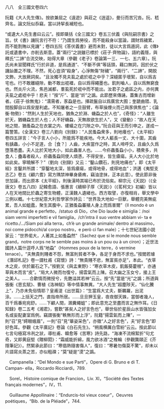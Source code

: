 八八　全三國文卷四六

阮籍《大人先生傳》。按欲兼屈之《遠遊》與莊之《逍遥》，曼衍而苦冗沓。阮、嵇齊名，論文阮似忝竊，當以詩挈長補短也。

“或遺大人先生書曰云云”。按即檃括《全三國文》卷五三伏義《與阮嗣宗書》之旨。伏《書》譏阮言行不符：“乃謂生爲勞役，而不能殺身以當論，謂財爲穢累，而不能割賄以見譏”；卷四五阮《答伏義書》避而未對，徒以大言爲遁詞，此《傳》託或遺書中，亦削去斯意。蓋“兩行”之説雖已標於《莊子·齊物論》，語約義隱，與釋氏“二諦”合流交映，始得大章（參觀《老子》卷論第一三、一七、五六章）。阮氏尚未習聞釋氏“行於非道，是爲通道”、“不斷不俱”等話頭，藉口無詞，因於伏之譏訕置之不理。不然，死心豈須“殺身”，心淨無傷“財穢”，“兩行”、“二諦”，開脱文飾，大放厥詞矣。“且汝獨不見夫虱之處於裩之中乎？深縫匿乎壞絮，自以爲吉宅也。行不敢離縫隙，動不敢出裩襠，自以爲得繩墨也。飢則嚙人，自以爲無窮食也。然炎斤火流，焦邑滅都，羣虱死於裩中而不能出。汝君子之處區之内，亦何異夫虱之處裩中乎！悲夫！”按“斤”、當是“炘”之譌。此節歷來傳誦，蓋集古而增新者。《莊子·徐無鬼》：“濡需者，豕蝨是也。擇疏鬣自以爲廣宫大囿；奎蹏曲隈、乳間股脚自以爲安屋利處。不知屠者之一旦鼓臂，布草操煙火而己與豕俱焦也”；《論衡·物勢》：“然則人生於天地也，猶魚之於淵、蟣蝨之於人也”，《奇怪》：“人雖生於天，猶蟣蝨生於人也；人不好蟣蝨，天無故欲生於人”，又《變動》：“故人在天地之間，猶蚤蝨之在衣裳之内、螻蟻之在穴隙之中。”阮合莊與王而引申之，遂成一篇警策。《全漢文》卷三八劉向《别録》：“人民蚤蝨衆多，則地癢也”，《太平經》卷四五詳言：“今子言人小小，所能爲不能疾地。今大人軀長一丈、大十圍，其齒有龋蟲，小小不足道，合［食？］人齒，大疾當作之時，其人啼呼交，且齒久久爲墮落悉盡。夫人比於天地大小，如此蟲害人也。……今疥蟲蚤蝨小小，積衆多，共食人；蠱毒者殺人，疥蟲蚤蝨同使人煩懣，不得安坐，皆生瘡瘍。夫人大小比於地如此矣。寧曉解不？”（劉向《别録》又云：“鑿山鑽石，則見地痛也”，即《太平經》言鑿井所謂：“穿鑿地太深，皆爲瘡瘍，或得地骨，或得地血”；洪邁《夷堅支志乙》卷五《顧六耆》寫方隅禁神畢身瘡痏，竊油塗抹，正本此意）。使此節非後世加誣，而出原本《太平經》，則後漢時其喻已布於流俗矣。柳宗元《天説》（《全唐文》卷五八四）記韓愈語、張惠言《續柳子厚〈天説〉》（《茗柯文》初編）皆以人在天地間比於蟲之寄生物體，正漢魏人遺緒也。西方取譬，亦復相肖，舉文學中三例以概。十七世紀意大利哲學家作詩云：“世界及大地如一巨獸，舉體完美無疵累，吾人如蛆蠹，聚生其腹中，正猶蚤蝨蕃殖人身上而爲害爾”（Il mondo è un animal grande e perfetto，/statuo di Dio，che Dio laude e simiglia：/noi siam vermi imperfetti e vil famiglia，/ch’intra il suo ventre abbiam vi-
ta e ricetto./.../Siam poi alla terra，ch’è un grande animale/
dentro al massimo，noi come pidocchi/al corpo nostro，e però ci fan male）；十七世紀法國小説家云：“世界偌大，人著其上如蚤蝨然”（Sachez que si le monde nous semble grand，notre corps ne le semble pas moins à un pou ou à un ciron）；近世法國詩人篇什逕呼人爲“地蝨”（Hommes poux de la terre，ô vermine tenace）。“夫無貴則賤者不怨，無富則貧者不争，各足于身而不求也。”按閻若璩《潛邱札記》卷一謂杜甫《寫懷》詩：“無貴賤不悲，無富貧亦足”，本此。“衣草木之皮，伏於巖石之下。”按劉叉《與孟東野》：“寒衣草木皮，飢飯葵藿根”，亦通草與木而言“皮”。“局大人微而勿復兮，揚雲氣而上陳。召大幽之玉女兮，接上王之美人。……合歡情而微授兮，先艷溢其若神”云云。按“先”當是“光”之譌；所道與張衡《思玄賦》、曹植《洛神賦》等中情事無異。“大人先生”超塵陟天，“仙化騰上”，乃亦未免俗情耶？皇甫湜《出世篇》：“生當爲大丈夫，斷羈羅，出泥涂。……上括天之門，直指帝所居。……旦旦狎玉皇，夜夜御天姝，當御者幾人，百千爲番宛宛舒。……下顧人間，溷糞蠅蛆”；即此意充之至盡而言之無怍耳。《日知録》卷二五考《湘君》，嘗歎“甚矣人之好言色也”，舉世俗於星辰山水皆强加女名或妄配妻室爲例。竊謂張衡“軼無形而上浮”，阮籍“揚雲氣而上陳”，一則“召”見“嫮眼蛾眉”，一則“召”見“華姿采色”，亦徵“人之好言色”，夫“好言色”即好色耳。參觀《太平廣記》卷論《白石先生》。“朔風横厲白雪紛”云云。按此節以七言句極寫冷冽之狀，導杜甫、韓愈等《苦寒》詩先路，“海凍不流棉絮折”句尤奇，又即黄庭堅《贈柳閎》：“霜威能折綿，風力欲冰酒”之椎輪（參觀龔頤正《芥隱筆記》）。然緊承此節曰：“寒倡熱隨害傷人”，復曰：“寒暑勿傷莫不驚”，却未以片語寫炎蒸之苦，亦似粗疎；“莫”疑是“漠”之譌。











　Campanella：“Del Mondo e sue Parti”，Opere di G. Bruno e di T. Campan-
ella，Riccardo Ricciardi，789.

　Sorel，Histoire comique de Francion，Liv. XI，“Société des Textes français modernes”，IV，11.

　Guillaume Appollinaire：“Endurcis-toi vieux coeur”，Oeuvres poétiques，“Bib. de la Pléiade”，744.
